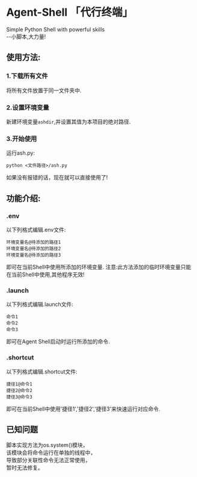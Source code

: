 # Agent-Shell 「代行终端」
Simple Python Shell with powerful skills  
--小脚本,大力量!

## 使用方法:
### 1.下载所有文件
将所有文件放置于同一文件夹中.
### 2.设置环境变量
新建环境变量`ashdir`,并设置其值为本项目的绝对路径.
### 3.开始使用
运行ash.py:
```
python <文件路径>/ash.py
```
如果没有报错的话，现在就可以直接使用了!
## 功能介绍:
### .env
以下列格式编辑.env文件:
```
环境变量名@待添加的路径1
环境变量名@待添加的路径2
环境变量名@待添加的路径3
```
即可在当前Shell中使用所添加的环境变量.
注意:此方法添加的临时环境变量只能在当前Shell中使用,其他程序无效!
### .launch
以下列格式编辑.launch文件:
```
命令1
命令2
命令3
```
即可在Agent Shell启动时运行所添加的命令.
### .shortcut
以下列格式编辑.shortcut文件:
```
捷径1@命令1
捷径2@命令2
捷径3@命令3
```
即可在当前Shell中使用'捷径1','捷径2','捷径3'来快速运行对应命令.
## 已知问题
脚本实现方法为os.system()模块，  
该模块会将命令运行在单独的线程中，  
导致部分关联性命令无法正常使用，  
暂时无法修复。 
